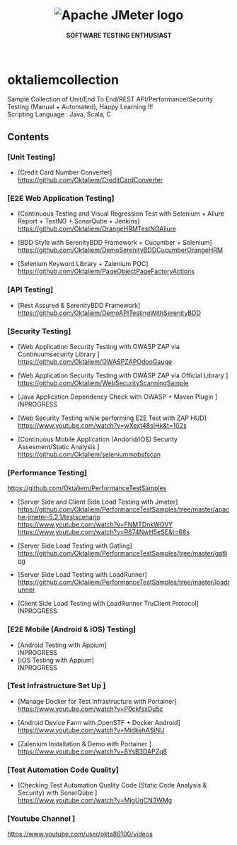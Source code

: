 <h1 align="center"><img src="https://user-images.githubusercontent.com/26521948/72658109-63a1d400-39e7-11ea-9667-c652586b4508.png" alt="Apache JMeter logo" /></h1>
<h4 align="center">SOFTWARE TESTING ENTHUSIAST</h4>
<br>

# oktaliemcollection
Sample Collection of Unit/End To End/REST API/Performance/Security Testing (Manual + Automated), Happy Learning !!! <br/>
Scripting Language : Java, Scala, C

## Contents

### [Unit Testing]
- [Credit Card Number Converter] <br/>
https://github.com/Oktaliem/CreditCardConverter

### [E2E Web Application Testing]
- [Continuous Testing and Visual Regression Test with Selenium + Allure Report + TestNG + SonarQube + Jenkins] <br/>
https://github.com/Oktaliem/OrangeHRMTestNGAllure

- [BDD Style with SerenityBDD Framework + Cucumber + Selenium] <br/>
https://github.com/Oktaliem/DemoSerenityBDDCucumberOrangeHRM

- [Selenium Keyword Library + Zalenium POC] <br/>
https://github.com/Oktaliem/PageObjectPageFactoryActions

### [API Testing]
  - [Rest Assured & SerenityBDD Framework]<br/>
  https://github.com/Oktaliem/DemoAPITestingWithSerenityBDD

### [Security Testing]
- [Web Application Security Testing with OWASP ZAP via Continuumsecurity Library ]<br/>
https://github.com/Oktaliem/OWASPZAPOdooGauge

- [Web Application Security Testing with OWASP ZAP via Official Library ]<br/>
https://github.com/Oktaliem/WebSecurityScanningSample

- [Java Application Dependency Check with OWASP + Maven Plugin ]<br/>
INPROGRESS

- [Web Security Testing while performing E2E Test with ZAP HUD]<br/>
https://www.youtube.com/watch?v=wXext48sIHk&t=102s

- [Continuous Mobile Application (Andorid/iOS) Security Assesment/Static Analysis ]<br/>
https://github.com/Oktaliem/seleniummobsfscan

### [Performance Testing] <br/>
https://github.com/Oktaliem/PerformanceTestSamples

- [Server Side and Client Side Load Testing with Jmeter]<br/> 
https://github.com/Oktaliem/PerformanceTestSamples/tree/master/apache-jmeter-5.2.1/testscenario <br/> 
https://www.youtube.com/watch?v=FNMTDnkWOVY <br/>
https://www.youtube.com/watch?v=R674NwH5eSE&t=68s

- [Server Side Load Testing with Gatling]<br/>
https://github.com/Oktaliem/PerformanceTestSamples/tree/master/gatling

- [Server Side Load Testing with LoadRunner]<br/>
https://github.com/Oktaliem/PerformanceTestSamples/tree/master/loadrunner

- [Client Side Load Testing with LoadRunner TruClient Protocol]<br/>
INPROGRESS

### [E2E Mobile (Android & iOS) Testing] <br/>
- [Android Testing with Appium]<br/>
INPROGRESS
- [iOS Testing with Appium]<br/>
INPROGRESS

### [Test Infrastructure Set Up ] <br/>
- [Manage Docker for Test Infrastructure with Portainer]<br/>
https://www.youtube.com/watch?v=P0ckfsxDu5c

- [Android Device Farm with OpenSTF + Docker Android]<br/>
https://www.youtube.com/watch?v=MidkehASiNU

- [Zalenium Installation & Demo with Portainer ]<br/>
https://www.youtube.com/watch?v=8YsB3DAPZq8

### [Test Automation Code Quality] <br/>
- [Checking Test Automation Quality Code (Static Code Analysis & Security) with SonarQube ]<br/>
https://www.youtube.com/watch?v=MjgUgCN3WMg

### [Youtube Channel ] <br/>
https://www.youtube.com/user/okta86100/videos


